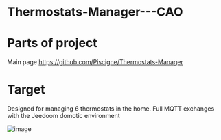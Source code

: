 # Thermostats-Manager---CAO

Parts of project
================
Main page 
https://github.com/Piscigne/Thermostats-Manager

Target
======
Designed for managing 6 thermostats in the home.
Full MQTT exchanges with the Jeedoom domotic environment

![image](https://user-images.githubusercontent.com/58998238/212164659-15d0e319-cc1b-40c0-b02a-4c627b2a1eff.png)
